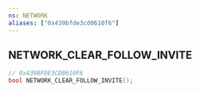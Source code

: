```yaml
---
ns: NETWORK
aliases: ["0x439bfde3cd0610f6"]
---
```

## NETWORK_CLEAR_FOLLOW_INVITE

```c
// 0x439BFDE3CD0610F6
bool NETWORK_CLEAR_FOLLOW_INVITE();
```
